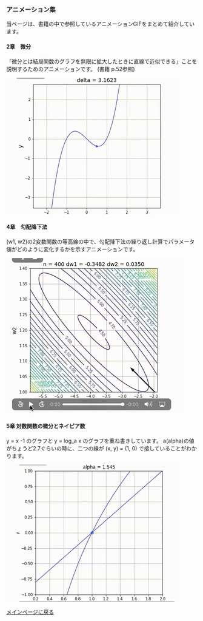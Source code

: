 ### アニメーション集
当ページは、書籍の中で参照しているアニメーションGIFをまとめて紹介しています。

#### 2章　微分
「微分とは結局関数のグラフを無限に拡大したときに直線で近似できる」ことを説明するためのアニメーションです。
(書籍 p.52参照)  


![](images/diff.gif)

#### 4章　勾配降下法  
(w1, w2)の2変数関数の等高線の中で、勾配降下法の繰り返し計算でパラメータ値がどのように変化するかを示すアニメーションです。

![](images/gradient-descent.gif)

#### 5章 対数関数の微分とネイピア数
y = x -1 のグラフと y = log_a x のグラフを重ね書きしています。
a(alpha)の値がちょうど2.7ぐらいの時に、二つの線が (x, y) = (1, 0) で接していることがわかります。


![](images/log-animation.gif)

[メインページに戻る](./README.md)